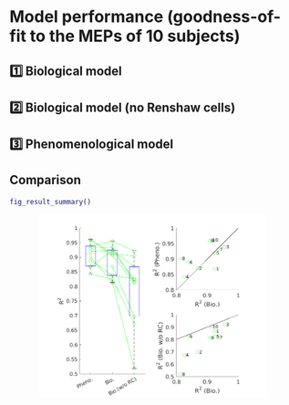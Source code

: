 # Model performance (goodness-of-fit to the MEPs of 10 subjects)
## 1️⃣ Biological model

## 2️⃣ Biological model (no Renshaw cells)

## 3️⃣ Phenomenological model


## Comparison
```matlab
fig_result_summary()
```
<p align="center">
  <a href="figures/fig_result_summary.pdf">
    <img src="figures/fig_result_summary.png" alt="Click to view PDF" width="400">
  </a>
</p>
